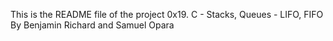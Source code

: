 This is the README file of the project
0x19. C - Stacks, Queues - LIFO, FIFO
By Benjamin Richard and Samuel Opara
